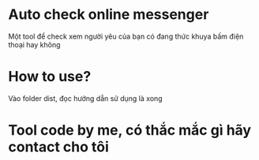 # Auto check online messenger
Một tool để check xem người yêu của bạn có đang thức khuya bấm điện thoại hay không

# How to use?
Vào folder dist, đọc hướng dẫn sử dụng là xong

# Tool code by me, có thắc mắc gì hãy contact cho tôi

